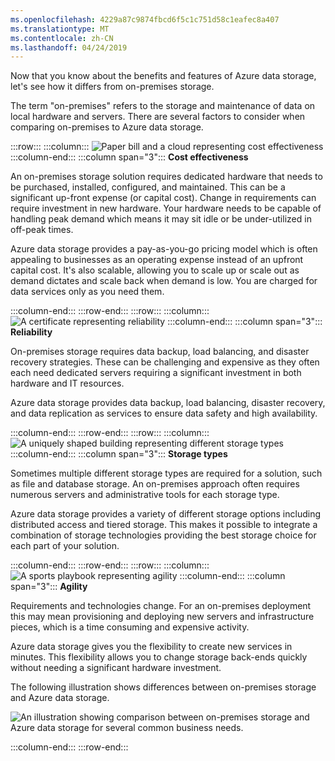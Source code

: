 ```yaml
---
ms.openlocfilehash: 4229a87c9874fbcd6f5c1c751d58c1eafec8a407
ms.translationtype: MT
ms.contentlocale: zh-CN
ms.lasthandoff: 04/24/2019
---
```

Now that you know about the benefits and features of Azure data storage, let's see how it differs from on-premises storage.

The term "on-premises" refers to the storage and maintenance of data on local hardware and servers. There are several factors to consider when comparing on-premises to Azure data storage.

:::row:::
  :::column:::
    ![Paper bill and a cloud representing cost effectiveness](../media/4-cost-effectiveness.png)
  :::column-end:::
    :::column span="3":::
**Cost effectiveness**

An on-premises storage solution requires dedicated hardware that needs to be purchased, installed, configured, and maintained. This can be a significant up-front expense (or capital cost). Change in requirements can require investment in new hardware. Your hardware needs to be capable of handling peak demand which means it may sit idle or be under-utilized in off-peak times.

Azure data storage provides a pay-as-you-go pricing model which is often appealing to businesses as an operating expense instead of an upfront capital cost. It's also scalable, allowing you to scale up or scale out as demand dictates and scale back when demand is low. You are charged for data services only as you need them.

:::column-end:::
:::row-end:::
:::row:::
  :::column:::
    ![A certificate representing reliability](../media/4-reliability.png)
  :::column-end:::
    :::column span="3":::
**Reliability**

On-premises storage requires data backup, load balancing, and disaster recovery strategies. These can be challenging and expensive as they often each need dedicated servers requiring a significant investment in both hardware and IT resources.

Azure data storage provides data backup, load balancing, disaster recovery, and data replication as services to ensure data safety and high availability.

:::column-end:::
:::row-end:::
:::row:::
  :::column:::
    ![A uniquely shaped building representing different storage types](../media/4-storage-types.png)
  :::column-end:::
    :::column span="3":::
**Storage types**

Sometimes multiple different storage types are required for a solution, such as file and database storage. An on-premises approach often requires numerous servers and administrative tools for each storage type.

Azure data storage provides a variety of different storage options including distributed access and tiered storage. This makes it possible to integrate a combination of storage technologies providing the best storage choice for each part of your solution.

:::column-end:::
:::row-end:::
:::row:::
  :::column:::
    ![A sports playbook representing agility](../media/4-agility.png)
  :::column-end:::
    :::column span="3":::
**Agility**

Requirements and technologies change. For an on-premises deployment this may mean provisioning and deploying new servers and infrastructure pieces, which is a time consuming and expensive activity.

Azure data storage gives you the flexibility to create new services in minutes. This flexibility allows you to change storage back-ends quickly without needing a significant hardware investment.

The following illustration shows differences between on-premises storage and Azure data storage.

![An illustration showing comparison between on-premises storage and Azure data storage for several common business needs.](../media/4-Comparison.png)

  :::column-end:::
:::row-end:::